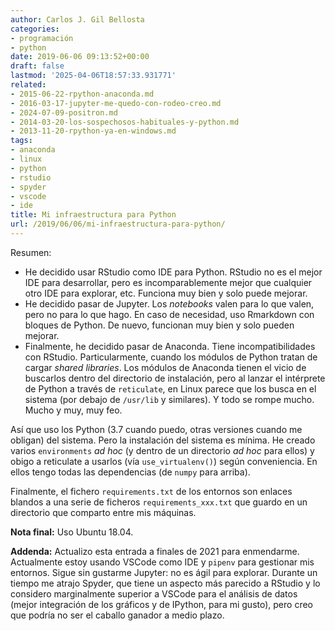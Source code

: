 ```yaml
---
author: Carlos J. Gil Bellosta
categories:
- programación
- python
date: 2019-06-06 09:13:52+00:00
draft: false
lastmod: '2025-04-06T18:57:33.931771'
related:
- 2015-06-22-rpython-anaconda.md
- 2016-03-17-jupyter-me-quedo-con-rodeo-creo.md
- 2024-07-09-positron.md
- 2014-03-20-los-sospechosos-habituales-y-python.md
- 2013-11-20-rpython-ya-en-windows.md
tags:
- anaconda
- linux
- python
- rstudio
- spyder
- vscode
- ide
title: Mi infraestructura para Python
url: /2019/06/06/mi-infraestructura-para-python/
---
```


Resumen:

* He decidido usar RStudio como IDE para Python. RStudio no es el mejor IDE para desarrollar, pero es incomparablemente mejor que cualquier otro IDE para explorar, etc. Funciona muy bien y solo puede mejorar.
* He decidido pasar de Jupyter. Los _notebooks_ valen para lo que valen, pero no para lo que hago. En caso de necesidad, uso Rmarkdown con bloques de Python. De nuevo, funcionan muy bien y solo pueden mejorar.
* Finalmente, he decidido pasar de Anaconda. Tiene incompatibilidades con RStudio. Particularmente, cuando los módulos de Python tratan de  cargar _shared libraries_. Los módulos de Anaconda tienen el vicio de buscarlos dentro del directorio de instalación, pero al lanzar el intérprete de Python a través de `reticulate`, en Linux parece que los busca en el sistema (por debajo de `/usr/lib` y similares). Y todo se rompe mucho. Mucho y muy, muy feo.

Así que uso los Python (3.7 cuando puedo, otras versiones cuando me obligan) del sistema. Pero la instalación del sistema es mínima. He creado varios `environments` _ad hoc_ (y dentro de un directorio _ad hoc_ para ellos) y obigo a reticulate a usarlos (vía `use_virtualenv()`) según conveniencia. En ellos tengo todas las dependencias (de `numpy` para arriba).

Finalmente, el fichero `requirements.txt` de los entornos son enlaces blandos a una serie de ficheros `requirements_xxx.txt` que guardo en un directorio que comparto entre mis máquinas.

**Nota final:** Uso Ubuntu 18.04.

**Addenda:** Actualizo esta entrada a finales de 2021 para enmendarme. Actualmente estoy usando VSCode como IDE y `pipenv` para gestionar mis entornos. Sigue sin gustarme Jupyter: no es ágil para explorar. Durante un tiempo me atrajo Spyder, que tiene un aspecto más parecido a RStudio y lo considero marginalmente superior a VSCode para el análisis de datos (mejor integración de los gráficos y de IPython, para mi gusto), pero creo que podría no ser el caballo ganador a medio plazo.